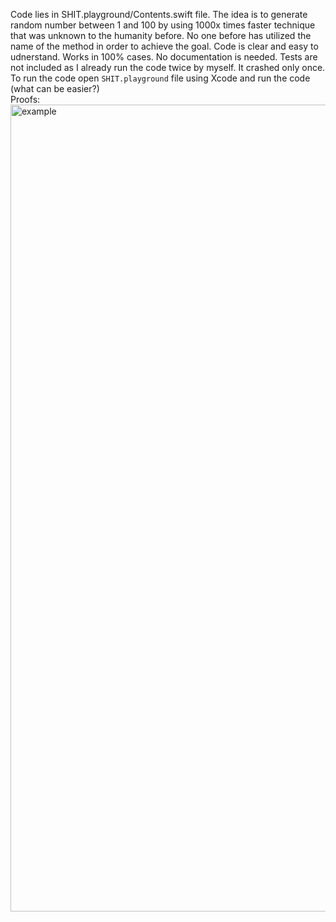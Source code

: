 Code lies in SHIT.playground/Contents.swift file. 
The idea is to generate random number between 1 and 100 by using 1000x times faster technique that was unknown to the humanity before.
No one before has utilized the name of the method in order to achieve the goal. 
Code is clear and easy to udnerstand. Works in 100% cases. No documentation is needed. Tests are not included as I already run the code twice by myself. It crashed only once.
<br>To run the code open `SHIT.playground` file using Xcode and run the code (what can be easier?)
<br>Proofs:
<img width="1291" alt="example" src="https://github.com/user-attachments/assets/82f28006-81e2-43fa-ad8a-29c79fb9e264">
